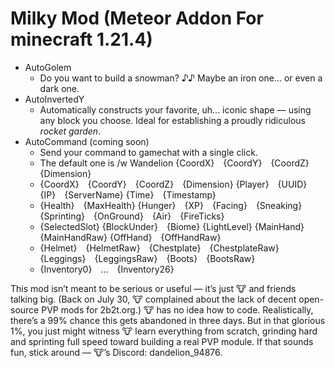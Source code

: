 # Milky Mod (Meteor Addon For minecraft 1.21.4)

- AutoGolem
  - Do you want to build a snowman? ♪♪ Maybe an iron one... or even a dark one.
- AutoInvertedY
  - Automatically constructs your favorite, uh... iconic shape — using any block you choose. Ideal for establishing a proudly ridiculous *rocket garden*.
- AutoCommand (coming soon)
  - Send your command to gamechat with a single click.
  - The default one is /w Wandelion {CoordX} {CoordY} {CoordZ} {Dimension}
  - {CoordX} {CoordY} {CoordZ} {Dimension} {Player} {UUID} {IP} {ServerName} {Time} {Timestamp}
  - {Health} {MaxHealth} {Hunger} {XP} {Facing} {Sneaking} {Sprinting} {OnGround} {Air} {FireTicks}
  - {SelectedSlot} {BlockUnder} {Biome} {LightLevel} {MainHand} {MainHandRaw} {OffHand} {OffHandRaw}
  - {Helmet} {HelmetRaw} {Chestplate} {ChestplateRaw} {Leggings} {LeggingsRaw} {Boots} {BootsRaw}
  - {Inventory0} ... {Inventory26}

This mod isn’t meant to be serious or useful — it’s just 🐮 and friends talking big. (Back on July 30, 🐮 complained about the lack of decent open-source PVP mods for 2b2t.org.) 🐮 has no idea how to code. Realistically, there’s a 99% chance this gets abandoned in three days. But in that glorious 1%, you just might witness 🐮 learn everything from scratch, grinding hard and sprinting full speed toward building a real PVP module. If that sounds fun, stick around — 🐮’s Discord: dandelion_94876.
